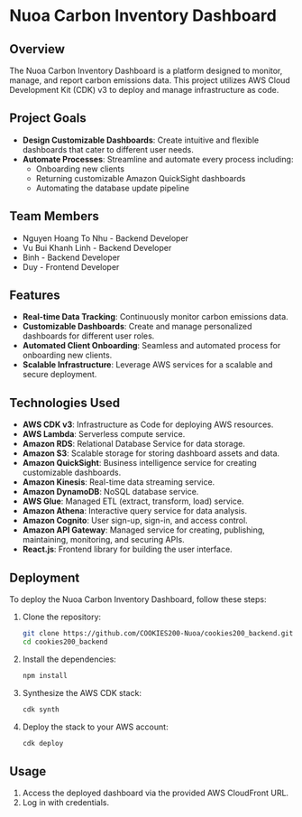 # Nuoa Carbon Inventory Dashboard

## Overview
The Nuoa Carbon Inventory Dashboard is a platform designed to monitor, manage, and report carbon emissions data. This project utilizes AWS Cloud Development Kit (CDK) v3 to deploy and manage infrastructure as code.

## Project Goals
- **Design Customizable Dashboards**: Create intuitive and flexible dashboards that cater to different user needs.
- **Automate Processes**: Streamline and automate every process including:
  - Onboarding new clients
  - Returning customizable Amazon QuickSight dashboards
  - Automating the database update pipeline

## Team Members
- Nguyen Hoang To Nhu   - Backend Developer
- Vu Bui Khanh Linh     - Backend Developer
- Binh                  - Backend Developer
- Duy                   - Frontend Developer

## Features
- **Real-time Data Tracking**: Continuously monitor carbon emissions data.
- **Customizable Dashboards**: Create and manage personalized dashboards for different user roles.
- **Automated Client Onboarding**: Seamless and automated process for onboarding new clients.
- **Scalable Infrastructure**: Leverage AWS services for a scalable and secure deployment.

## Technologies Used
- **AWS CDK v3**: Infrastructure as Code for deploying AWS resources.
- **AWS Lambda**: Serverless compute service.
- **Amazon RDS**: Relational Database Service for data storage.
- **Amazon S3**: Scalable storage for storing dashboard assets and data.
- **Amazon QuickSight**: Business intelligence service for creating customizable dashboards.
- **Amazon Kinesis**: Real-time data streaming service.
- **Amazon DynamoDB**: NoSQL database service.
- **AWS Glue**: Managed ETL (extract, transform, load) service.
- **Amazon Athena**: Interactive query service for data analysis.
- **Amazon Cognito**: User sign-up, sign-in, and access control.
- **Amazon API Gateway**: Managed service for creating, publishing, maintaining, monitoring, and securing APIs.
- **React.js**: Frontend library for building the user interface.

## Deployment
To deploy the Nuoa Carbon Inventory Dashboard, follow these steps:

1. Clone the repository:
    ```bash
    git clone https://github.com/COOKIES200-Nuoa/cookies200_backend.git
    cd cookies200_backend
    ```

2. Install the dependencies:
    ```bash
    npm install
    ```

3. Synthesize the AWS CDK stack:
    ```bash
    cdk synth
    ```

4. Deploy the stack to your AWS account:
    ```bash
    cdk deploy
    ```

## Usage
1. Access the deployed dashboard via the provided AWS CloudFront URL.
2. Log in with credentials.

